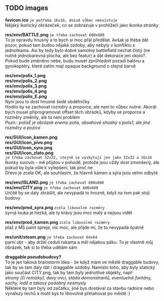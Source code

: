 ## TODO images

**favicon.ico** `je potřeba 16x16, dosud vůbec neexistuje`  
	Nějaký ikonický obrázeček, co se zobrazuje v prohlížeči jako ikonka stránky

**res/env/BATTLE.png** `je třeba zachovat 600x600`  
	To je opravdu hnusný a to bych si moc přál předělat.
	Avšak je třeba dát pozor, pokud tam budou nějaké ozdoby, aby nebyly v konfliktu s jednotkama.
	Asi by tedy bylo dobré samotný battlefield nechat čistý (ne nutně jednobarevná plocha, ale bez featur) a dát dekorace jen okolo?.  
	Pokud bude změněno nebe, budu muset zprůhlednit pozadí balónu a gyrokoptéry, které zatím mají opaque background o stejné barvě

**res/env/polis_1.png**  
**res/env/polis_2.png**  
**res/env/polis_3.png**  
**res/env/polis_4.png**  
**res/env/polis_E.png**  
	Nyní jsou to dost hnusné šedé obdélníčky  
	Hodilo by se zachovat rozměry a proporce, ale není to vůbec nutné.
	Akorát bych musel připrogramovat offset těch obrázků, kdyby se proporce a rozměry změnily, ale to není problém  
	_Pozn.: polisE je obrázek enemy polis, obsahově shodný s polis1, ale jiné rozměry a pozice_

**res/GUI/icon_kamen.png**  
**res/GUI/icon_pivo.png**  
**res/GUI/icon_syra.png**  
**res/GUI/icon_zlato.png**  
	`je třeba zachovat 32x32, stejně se vyskytují jen jako 32x32 a 16x16`  
	Ikonky surovin - mě přijdou v pohodě, protože jsou vždy dost zmenšený, ale pokud by byla vůle k vylepšení, tak proč ne  
	Dřevo je zcela OK, ale souhlasím, že hlavně kámen a sýra jsou velmi odbyté

**res/env/ISLAND.png** `je třeba zachovat 600x600`  
**res/env/CITY.png** `je třeba zachovat 600x600`  
	Určitě by se daly zkrášlit, ale nevypadá to hrozně, když na tom pak stojí budovy

**res/env/prod_syra.png** `zcela libovolné rozměry`  
	syrná louka je hezká, ale ty krávy jsou moc malý a nejsou vidět

**res/env/prod_kamen.png** `zcela libovolné rozměry`  
	pláž z MS paint spreje, nic moc, ale přijde mi, že to nevypadá špatně

**res/unit/steam.png** `je třeba zachovat 64x64`  
	parní obr - aby držel ceduli rukama a měl nějakou páku. To je vlastně můj obrázek, tak si to třeba udělám sám

**draggable pseudobudovy?**  
	To je jen taková brainstorm idea - že když mám ve městě draggable budovy, tak by se tam daly dát i draggable ozdoby.
	Namísto toho, aby byly statický jako součást CITY.png, tak by tam byly jednotlivé objekty, např:  
	_stromy (či remízky), davy ovcí, stáda demonstrantů, eventuelně fontány, sochy, lodě a takový podobný nesmysly_  
	Některé by tam byly od začátku, jiné bys dostával za stavbu radnice nebo vynálezy techů a mohl bys to libovolně přetahovat po městě :)
